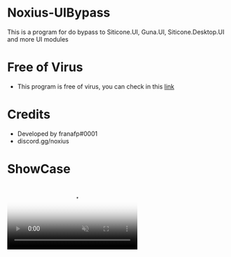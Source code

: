 # Noxius-UIBypass
This is a program for do bypass to Siticone.UI, Guna.UI, Siticone.Desktop.UI and more UI modules

# Free of Virus

- This program is free of virus, you can check in this [link](https://www.virustotal.com/gui/file/e17280bab789b41b8f08a9dc39ae7b8d13e1f94d8ead865284a28f6d35504247?nocache=1)

# Credits

- Developed by franafp#0001
- discord.gg/noxius

# ShowCase
<body>
  <video src="https://streamable.com/pwq5s3" autoplay="true" muted="false" loop="true" poster="https://streamable.com/pwq5s3"></video>
</body>
